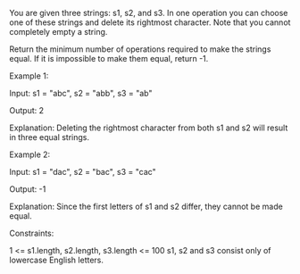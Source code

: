 You are given three strings: s1, s2, and s3. In one operation you can choose one of these strings and delete its rightmost character. Note that you cannot completely empty a string.

Return the minimum number of operations required to make the strings equal. If it is impossible to make them equal, return -1.

 

Example 1:

Input: s1 = "abc", s2 = "abb", s3 = "ab"

Output: 2

Explanation: Deleting the rightmost character from both s1 and s2 will result in three equal strings.

Example 2:

Input: s1 = "dac", s2 = "bac", s3 = "cac"

Output: -1

Explanation: Since the first letters of s1 and s2 differ, they cannot be made equal.

 

Constraints:

1 <= s1.length, s2.length, s3.length <= 100
s1, s2 and s3 consist only of lowercase English letters.
